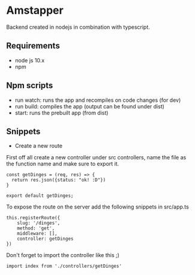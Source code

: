 # Amstapper
Backend created in nodejs in combination with typescript.

## Requirements
- node js 10.x
- npm

## Npm scripts
- run watch: runs the app and recompiles on code changes (for dev)
- run build: compiles the app (output can be found under dist)
- start: runs the prebuilt app (from dist)

## Snippets
 
 - Create a new route

First off all create a new controller under src controllers, name the file as 
the function name and make sure to export it.

```
const getDinges = (req, res) => {
  return res.json({status: "ok! :D"})
}

export default getDinges;
```

To expose the route on the server add the following snippets in src/app.ts
```
this.registerRoute({
    slug: '/dinges',
    method: 'get',
    middleware: [],
    controller: getDinges
})
```

Don't forget to import the controller like this ;)
```
import index from './controllers/getDinges'

```